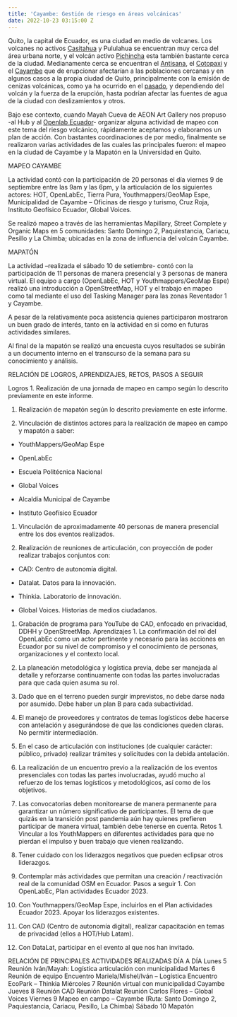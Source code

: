 ```yaml
---
title: 'Cayambe: Gestión de riesgo en áreas volcánicas'
date: 2022-10-23 03:15:00 Z
---
```


Quito, la capital de Ecuador, es una ciudad en medio de volcanes. Los volcanes no activos [Casitahua](https://es.wikipedia.org/wiki/Volc%C3%A1n_Casitagua) y Pululahua se encuentran muy cerca del área urbana norte, y el volcán activo [Pichincha](https://es.wikipedia.org/wiki/Volc%C3%A1n_Pichincha) esta también bastante cerca de la ciudad. Medianamente cerca se encuentran el [Antisana](https://es.wikipedia.org/wiki/Volc%C3%A1n_Antisana), el [Cotopaxi](https://es.wikipedia.org/wiki/Volc%C3%A1n_Cotopaxi) y el [Cayambe](https://es.wikipedia.org/wiki/Volc%C3%A1n_Cayambe) que de erupcionar afectarían a las poblaciones cercanas y en algunos casos a la propia ciudad de Quito, principalmente con la emisión de cenizas volcánicas, como ya ha ocurrido en el [pasado](https://journals.openedition.org/bifea/2290), y dependiendo del volcán y la fuerza de la erupción, hasta podrían afectar las fuentes de agua de la ciudad con deslizamientos y otros.

Bajo ese contexto, cuando Mayah Cueva de AEON Art Gallery nos propuso -al Hub y al [Openlab Ecuador](https://openlab.ec/)- organizar alguna actividad de mapeo con este tema del riesgo volcánico, rápidamente aceptamos y elaboramos un plan de acción. Con bastantes coordinaciones de por medio, finalmente se realizaron varias actividades de las cuales las principales fueron: el mapeo en la ciudad de Cayambe y la Mapatón en la Universidad en Quito.

MAPEO CAYAMBE

La actividad contó con la participación de 20 personas el día viernes 9 de septiembre entre las 9am y las 6pm, y la articulación de los siguientes actores: HOT, OpenLabEc, Tierra Pura, Youthmappers/GeoMap Espe, Municipalidad de Cayambe – Oficinas de riesgo y turismo, Cruz Roja, Instituto Geofísico Ecuador, Global Voices.

Se realizó mapeo a través de las herramientas Mapillary, Street Complete y Organic Maps en 5 comunidades: Santo Domingo 2, Paquiestancia, Cariacu, Pesillo y La Chimba; ubicadas en la zona de influencia del volcán Cayambe.

MAPATÓN

La actividad –realizada el sábado 10 de setiembre- contó con la participación de 11 personas de manera presencial y 3 personas de manera virtual. El equipo a cargo (OpenLabEc, HOT y Youthmappers/GeoMap Espe) realizó una introducción a OpenStreetMap, HOT y el trabajo en mapeo como tal mediante el uso del Tasking Manager para las zonas Reventador 1 y Cayambe.

A pesar de la relativamente poca asistencia quienes participaron mostraron un buen grado de interés, tanto en la actividad en si como en futuras actividades similares.

Al final de la mapatón se realizó una encuesta cuyos resultados se subirán a un documento interno en el transcurso de la semana para su conocimiento y análisis.

RELACIÓN DE LOGROS, APRENDIZAJES, RETOS, PASOS A SEGUIR

Logros  1. Realización de una jornada de mapeo en campo según lo descrito previamente en este informe.

1. Realización de mapatón según lo descrito previamente en este informe.

2. Vinculación de distintos actores para la realización de mapeo en campo y mapatón a saber:

* YouthMappers/GeoMap Espe

* OpenLabEc

* Escuela Politécnica Nacional

* Global Voices

* Alcaldía Municipal de Cayambe

* Instituto Geofísico Ecuador

1. Vinculación de aproximadamente 40 personas de manera presencial entre los dos eventos realizados.

2. Realización de reuniones de articulación, con proyección de poder realizar trabajos conjuntos con:

* CAD: Centro de autonomía digital.

* Datalat. Datos para la innovación.

* Thinkia. Laboratorio de innovación.

* Global Voices. Historias de medios ciudadanos.

 1. Grabación de programa para YouTube de CAD, enfocado en privacidad, DDHH y OpenStreetMap.
    Aprendizajes    1. La confirmación del rol del OpenLabEc como un actor pertinente y necesario para las acciones en Ecuador por su nivel de compromiso y el conocimiento de personas, organizaciones y el contexto local.

 2. La planeación metodológica y logística previa, debe ser manejada al detalle y reforzarse continuamente con todas las partes involucradas para que cada quien asuma su rol.

 3. Dado que en el terreno pueden surgir imprevistos, no debe darse nada por asumido. Debe haber un plan B para cada subactividad.

 4. El manejo de proveedores y contratos de temas logísticos debe hacerse con antelación y asegurándose de que las condiciones queden claras. No permitir intermediación.

 5. En el caso de articulación con instituciones (de cualquier carácter: público, privado) realizar trámites y solicitudes con la debida antelación.

 6. La realización de un encuentro previo a la realización de los eventos presenciales con todas las partes involucradas, ayudó mucho al refuerzo de los temas logísticos y metodológicos, así como de los objetivos.

 7. Las convocatorias deben monitorearse de manera permanente para garantizar un número significativo de participantes. El tema de que quizás en la transición post pandemia aún hay quienes prefieren participar de manera virtual, también debe tenerse en cuenta.
    Retos   1. Vincular a los YouthMappers en diferentes actividades para que no pierdan el impulso y buen trabajo que vienen realizando.

 8. Tener cuidado con los liderazgos negativos que pueden eclipsar otros liderazgos.

 9. Contemplar más actividades que permitan una creación / reactivación real de la comunidad OSM en Ecuador.
    Pasos a seguir  1. Con OpenLabEc, Plan actividades Ecuador 2023.

10. Con Youthmappers/GeoMap Espe, incluirlos en el Plan actividades Ecuador 2023. Apoyar los liderazgos existentes.

11. Con CAD (Centro de autonomía digital), realizar capacitación en temas de privacidad (ellos a HOT/Hub Latam).

12. Con DataLat, participar en el evento al que nos han invitado.

RELACIÓN DE PRINCIPALES ACTIVIDADES REALIZADAS DÍA A DÍA
Lunes 5 Reunión Iván/Mayah: Logística articulación con municipalidad
Martes 6    Reunión de equipo
Encuentro Mariela/Mishel/Iván – Logística
Encuentro EcoPark – Thinkia
Miércoles 7 Reunión virtual con municipalidad Cayambe
Jueves 8    Reunión CAD
Reunión Datalat
Reunión Carlos Flores – Global Voices
Viernes 9   Mapeo en campo – Cayambe (Ruta: Santo Domingo 2, Paquiestancia, Cariacu, Pesillo, La Chimba)
Sábado 10   Mapatón
